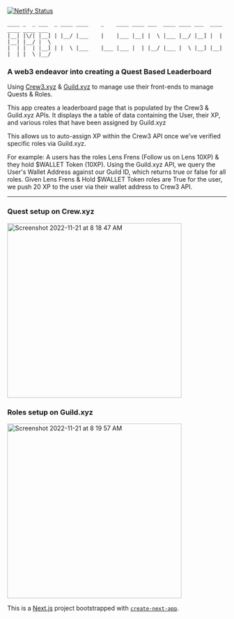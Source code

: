 [![Netlify Status](https://api.netlify.com/api/v1/badges/dc28bfe3-33a1-4cdf-88cb-d129a4cec3d5/deploy-status)](https://app.netlify.com/sites/practical-montalcini-0d3675/deploys)
```
____ _  _ ___  _ ____ ____    _    ____ ____ ___  ____ ____ ___  ____ ____ ____ ___  
|__| |\/| |__] | |__/ |___    |    |___ |__| |  \ |___ |__/ |__] |  | |__| |__/ |  \ 
|  | |  | |__] | |  \ |___    |___ |___ |  | |__/ |___ |  \ |__] |__| |  | |  \ |__/ 
```                                                                                     
### A web3 endeavor into creating a Quest Based Leaderboard
  Using [Crew3.xyz](http://crew3.xyz/) & [Guild.xyz](https://guild.xyz) to manage use their front-ends to manage Quests & Roles.
  
  This app creates a leaderboard page that is populated by the Crew3 & Guild.xyz APIs. It displays the a table of data containing the User, their XP, and various roles that have been assigned by Guild.xyz
  
  This allows us to auto-assign XP within the Crew3 API once we've verified specific roles via Guild.xyz. 
  
  For example: A users has the roles Lens Frens (Follow us on Lens 10XP) & they hold $WALLET Token (10XP). Using the Guild.xyz API, we query the User's Wallet Address against our Guild ID, which returns true or false for all roles. Given Lens Frens & Hold $WALLET Token roles are True for the user, we push 20 XP to the user via their wallet address to Crew3 API.
  


_____________________________________
### Quest setup on Crew.xyz
<img width="400" alt="Screenshot 2022-11-21 at 8 18 47 AM" src="https://user-images.githubusercontent.com/139775/203105237-0a5208d5-f247-4afb-959e-0dc890a6e92d.png">

### Roles setup on Guild.xyz
<img width="400" alt="Screenshot 2022-11-21 at 8 19 57 AM" src="https://user-images.githubusercontent.com/139775/203105502-ece465cb-4999-49ec-b7b6-d10eee79291d.png">




This is a [Next.js](https://nextjs.org/) project bootstrapped with [`create-next-app`](https://github.com/vercel/next.js/tree/canary/packages/create-next-app).
